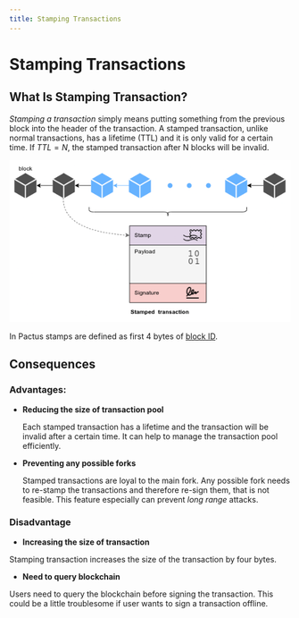 ```yaml
---
title: Stamping Transactions
---
```


# Stamping Transactions

## What Is Stamping Transaction?

_Stamping a transaction_ simply means putting something from the previous block into the header of
the transaction. A stamped transaction, unlike normal transactions, has a lifetime (TTL) and it is
only valid for a certain time. If <span v-pre>$TTL = N$</span>, the stamped transaction after N
blocks will be invalid.

![Stamped transaction](../../assets/images/pactus_stamped_transaction.png)

In Pactus stamps are defined as first 4 bytes of [block ID](../basic/block#block-identifier).

## Consequences

### Advantages:

- **Reducing the size of transaction pool**

  Each stamped transaction has a lifetime and the transaction will be invalid after a certain time.
  It can help to manage the transaction pool efficiently.

- **Preventing any possible forks**

  Stamped transactions are loyal to the main fork. Any possible fork needs to re-stamp the
  transactions and therefore re-sign them, that is not feasible. This feature especially can
  prevent _long range_ attacks.

### Disadvantage

- **Increasing the size of transaction**

Stamping transaction increases the size of the transaction by four bytes.

- **Need to query blockchain**

Users need to query the blockchain before signing the transaction. This could be a little
troublesome if user wants to sign a transaction offline.
